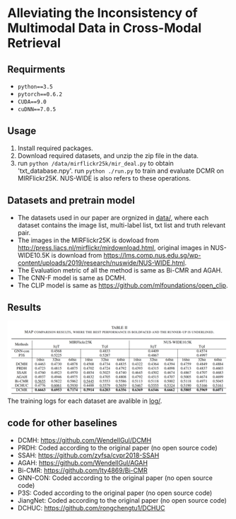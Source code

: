 # Alleviating the Inconsistency of Multimodal Data in Cross-Modal Retrieval

## Requirments
- `python==3.5`
- `pytorch==0.6.2`
- `CUDA==9.0`
- `cuDNN==7.0.5`

## Usage
1. Install required packages.
2. Download required datasets, and unzip the zip file in the data.
3. run <code>python /data/mirflickr25k/mir_deal.py</code> to obtain 'txt_database.npy'. run <code>python ./run.py</code> to train and evaluate DCMR on MIRFlickr25K. NUS-WIDE is also refers to these operations.

## Datasets and pretrain model
- The datasets used in our paper are orgnized in [data/](data/), where each dataset contains the image list, multi-label list, txt list and truth relevant pair.
- The images in the MIRFlickr25K is dowload from http://press.liacs.nl/mirflickr/mirdownload.html, original images in NUS-WIDE10.5K is download from https://lms.comp.nus.edu.sg/wp-content/uploads/2019/research/nuswide/NUS-WIDE.html.
- The Evaluation metric of all the method is same as Bi-CMR and AGAH. 
- The CNN-F model is same as DCMH.
- The CLIP model is same as https://github.com/mlfoundations/open_clip.

## Results
![img.png](img.png)
The training logs for each dataset are avalible in [log/](log/).

## code for other baselines
- DCMH: https://github.com/WendellGul/DCMH 
- PRDH: Coded according to the original paper (no open source code)
- SSAH: https://github.com/zyfsa/cvpr2018-SSAH
- AGAH: https://github.com/WendellGul/AGAH
- Bi-CMR: https://github.com/lty4869/Bi-CMR
- GNN-CON: Coded according to the original paper (no open source code)
- P3S: Coded according to the original paper (no open source code)
- JiangNet: Coded according to the original paper (no open source code)
- DCHUC: https://github.com/rongchengtu1/DCHUC
